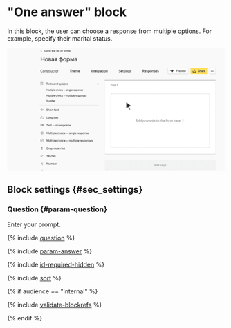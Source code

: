 # "One answer" block

In this block, the user can choose a response from multiple options. For example, specify their marital status.

![](../../_assets/forms/tutorial-single.gif)


## Block settings {#sec_settings}

### Question {#param-question}

Enter your prompt.

{% include [question](../../_includes/forms/question.md) %}

{% include [param-answer](../../_includes/forms/param-answer.md) %}

{% include [id-required-hidden](../../_includes/forms/id-required-hidden.md) %}

{% include [sort](../../_includes/forms/sort.md) %}

{% if audience == "internal" %}

{% include [validate-blockrefs](../../_includes/forms/validate-blockrefs.md) %}

{% endif %}